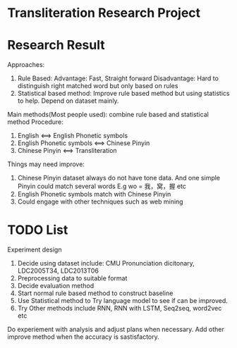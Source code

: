 # Transliteration Research Project

# Research Result
Approaches: 
1. Rule Based: Advantage: Fast, Straight forward Disadvantage: Hard to distinguish right matched word but only based on rules
2. Statistical based method: Improve rule based method but using statistics to help. Depend on dataset mainly.

Main methods(Most people used): combine rule based and statistical method
Procedure:
1. English <==> English Phonetic symbols
2. English Phonetic symbols <==> Chinese Pinyin
3. Chinese Pinyin <==> Transliteration

Things may need improve:
1. Chinese Pinyin dataset always do not have tone data. And one simple Pinyin could match several words
E.g wo = 我，窝，握 etc
2. English Phonetic symbols match with Chinese Pinyin
3. Could engage with other techniques such as web mining

# TODO List
Experiment design

1. Decide using dataset include: CMU Pronunciation dicitonary, LDC2005T34, LDC2013T06
2. Preprocessing data to suitable format
3. Decide evaluation method
4. Start normal rule based method to construct baseline
5. Use Statistical method to Try language model to see if can be improved.
6. Try Other methods include RNN, RNN with LSTM, Seq2seq, word2vec etc

Do experiement with analysis and adjust plans when necessary. Add other improve method when the accuracy is sastisfactory.
